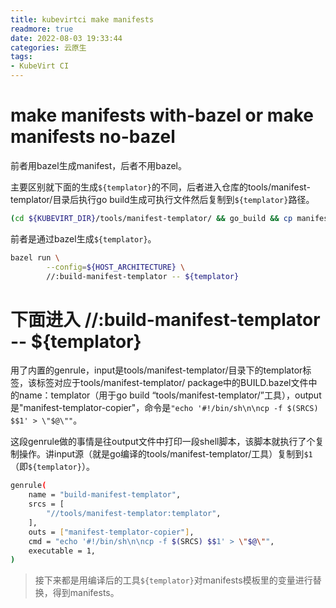 ```yaml
---
title: kubevirtci make manifests
readmore: true
date: 2022-08-03 19:33:44
categories: 云原生
tags:
- KubeVirt CI
---
```



# make manifests with-bazel or make manifests no-bazel

前者用bazel生成manifest，后者不用bazel。

主要区别就下面的生成`${templator}`的不同，后者进入仓库的tools/manifest-templator/目录后执行go build生成可执行文件然后复制到`${templator}`路径。

```bash
(cd ${KUBEVIRT_DIR}/tools/manifest-templator/ && go_build && cp manifest-templator ${templator})
```

前者是通过bazel生成`${templator}`。

```bash
bazel run \
        --config=${HOST_ARCHITECTURE} \
        //:build-manifest-templator -- ${templator}
```



# 下面进入 //:build-manifest-templator -- ${templator}

用了内置的genrule，input是tools/manifest-templator/目录下的templator标签，该标签对应于tools/manifest-templator/ package中的BUILD.bazel文件中的name：templator（用于go build “tools/manifest-templator/”工具），output是"manifest-templator-copier"，命令是`"echo '#!/bin/sh\n\ncp -f $(SRCS) $$1' > \"$@\""`。

这段genrule做的事情是往output文件中打印一段shell脚本，该脚本就执行了个复制操作。讲input源（就是go编译的tools/manifest-templator/工具）复制到`$1`（即`${templator}`）。

```bash
genrule(
    name = "build-manifest-templator",
    srcs = [
        "//tools/manifest-templator:templator",
    ],
    outs = ["manifest-templator-copier"],
    cmd = "echo '#!/bin/sh\n\ncp -f $(SRCS) $$1' > \"$@\"",
    executable = 1,
)
```


> 接下来都是用编译后的工具`${templator}`对manifests模板里的变量进行替换，得到manifests。